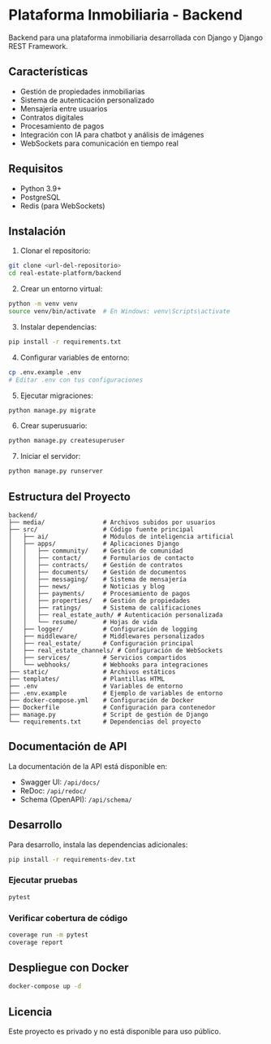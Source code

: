 # Plataforma Inmobiliaria - Backend

Backend para una plataforma inmobiliaria desarrollada con Django y Django REST Framework.

## Características

- Gestión de propiedades inmobiliarias
- Sistema de autenticación personalizado
- Mensajería entre usuarios
- Contratos digitales
- Procesamiento de pagos
- Integración con IA para chatbot y análisis de imágenes
- WebSockets para comunicación en tiempo real

## Requisitos

- Python 3.9+
- PostgreSQL
- Redis (para WebSockets)

## Instalación

1. Clonar el repositorio:
```bash
git clone <url-del-repositorio>
cd real-estate-platform/backend
```

2. Crear un entorno virtual:
```bash
python -m venv venv
source venv/bin/activate  # En Windows: venv\Scripts\activate
```

3. Instalar dependencias:
```bash
pip install -r requirements.txt
```

4. Configurar variables de entorno:
```bash
cp .env.example .env
# Editar .env con tus configuraciones
```

5. Ejecutar migraciones:
```bash
python manage.py migrate
```

6. Crear superusuario:
```bash
python manage.py createsuperuser
```

7. Iniciar el servidor:
```bash
python manage.py runserver
```

## Estructura del Proyecto

```
backend/
├── media/                # Archivos subidos por usuarios
├── src/                  # Código fuente principal
│   ├── ai/               # Módulos de inteligencia artificial
│   ├── apps/             # Aplicaciones Django
│   │   ├── community/    # Gestión de comunidad
│   │   ├── contact/      # Formularios de contacto
│   │   ├── contracts/    # Gestión de contratos
│   │   ├── documents/    # Gestión de documentos
│   │   ├── messaging/    # Sistema de mensajería
│   │   ├── news/         # Noticias y blog
│   │   ├── payments/     # Procesamiento de pagos
│   │   ├── properties/   # Gestión de propiedades
│   │   ├── ratings/      # Sistema de calificaciones
│   │   ├── real_estate_auth/ # Autenticación personalizada
│   │   └── resume/       # Hojas de vida
│   ├── logger/           # Configuración de logging
│   ├── middleware/       # Middlewares personalizados
│   ├── real_estate/      # Configuración principal
│   ├── real_estate_channels/ # Configuración de WebSockets
│   ├── services/         # Servicios compartidos
│   └── webhooks/         # Webhooks para integraciones
├── static/               # Archivos estáticos
├── templates/            # Plantillas HTML
├── .env                  # Variables de entorno
├── .env.example          # Ejemplo de variables de entorno
├── docker-compose.yml    # Configuración de Docker
├── Dockerfile            # Configuración para contenedor
├── manage.py             # Script de gestión de Django
└── requirements.txt      # Dependencias del proyecto
```

## Documentación de API

La documentación de la API está disponible en:

- Swagger UI: `/api/docs/`
- ReDoc: `/api/redoc/`
- Schema (OpenAPI): `/api/schema/`

## Desarrollo

Para desarrollo, instala las dependencias adicionales:

```bash
pip install -r requirements-dev.txt
```

### Ejecutar pruebas

```bash
pytest
```

### Verificar cobertura de código

```bash
coverage run -m pytest
coverage report
```

## Despliegue con Docker

```bash
docker-compose up -d
```

## Licencia

Este proyecto es privado y no está disponible para uso público.